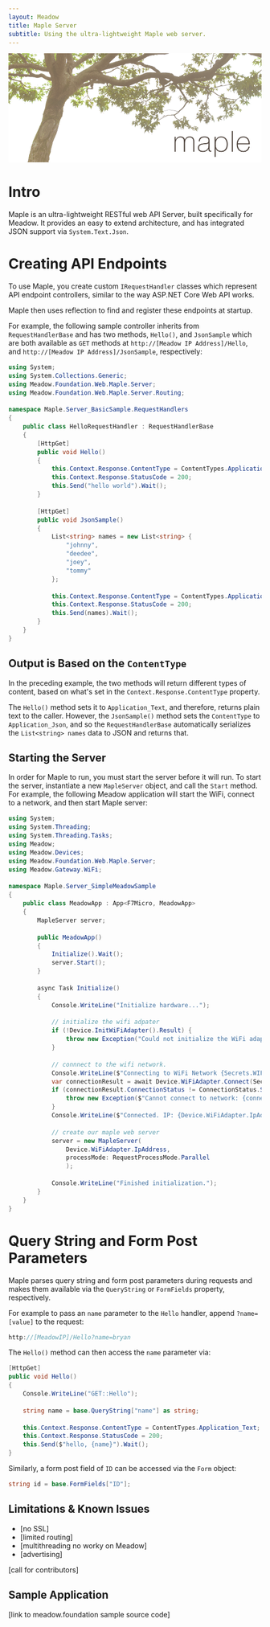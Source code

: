 ```yaml
---
layout: Meadow
title: Maple Server
subtitle: Using the ultra-lightweight Maple web server.
---
```


![Maple](Maple_Banner.png)

# Intro

Maple is an ultra-lightweight RESTful web API Server, built specifically for Meadow. It provides an easy to extend architecture, and has integrated JSON support via `System.Text.Json`.

# Creating API Endpoints

To use Maple, you create custom `IRequestHandler` classes which represent API endpoint controllers, similar to the way ASP.NET Core Web API works.

Maple then uses reflection to find and register these endpoints at startup.

For example, the following sample controller inherits from `RequestHandlerBase` and has two methods, `Hello()`, and `JsonSample` which are both available as `GET` methods at `http://[Meadow IP Address]/Hello`, and `http://[Meadow IP Address]/JsonSample`, respectively:

```csharp
using System;
using System.Collections.Generic;
using Meadow.Foundation.Web.Maple.Server;
using Meadow.Foundation.Web.Maple.Server.Routing;

namespace Maple.Server_BasicSample.RequestHandlers
{
    public class HelloRequestHandler : RequestHandlerBase
    {
        [HttpGet]
        public void Hello()
        {
            this.Context.Response.ContentType = ContentTypes.Application_Text;
            this.Context.Response.StatusCode = 200;
            this.Send("hello world").Wait();
        }

        [HttpGet]
        public void JsonSample()
        {
            List<string> names = new List<string> {
                "johnny",
                "deedee",
                "joey",
                "tommy"
            };

            this.Context.Response.ContentType = ContentTypes.Application_Json;
            this.Context.Response.StatusCode = 200;
            this.Send(names).Wait();
        }
    }
}
```

## Output is Based on the `ContentType`

In the preceding example, the two methods will return different types of content, based on what's set in the `Context.Response.ContentType` property. 

The `Hello()` method sets it to `Application_Text`, and therefore, returns plain text to the caller. However, the `JsonSample()` method sets the `ContentType` to `Application_Json`, and so the `RequestHandlerBase` automatically serializes the `List<string> names` data to JSON and returns that.

## Starting the Server

In order for Maple to run, you must start the server before it will run. To start the server, instantiate a new `MapleServer` object, and call the `Start` method. For example, the following Meadow application will start the WiFi, connect to a network, and then start Maple server:

```csharp
using System;
using System.Threading;
using System.Threading.Tasks;
using Meadow;
using Meadow.Devices;
using Meadow.Foundation.Web.Maple.Server;
using Meadow.Gateway.WiFi;

namespace Maple.Server_SimpleMeadowSample
{
    public class MeadowApp : App<F7Micro, MeadowApp>
    {
        MapleServer server;

        public MeadowApp()
        {
            Initialize().Wait();
            server.Start();
        }

        async Task Initialize()
        {
            Console.WriteLine("Initialize hardware...");

            // initialize the wifi adpater
            if (!Device.InitWiFiAdapter().Result) {
                throw new Exception("Could not initialize the WiFi adapter.");
            }

            // connnect to the wifi network.
            Console.WriteLine($"Connecting to WiFi Network {Secrets.WIFI_NAME}");
            var connectionResult = await Device.WiFiAdapter.Connect(Secrets.WIFI_NAME, Secrets.WIFI_PASSWORD);
            if (connectionResult.ConnectionStatus != ConnectionStatus.Success) {
                throw new Exception($"Cannot connect to network: {connectionResult.ConnectionStatus}");
            }
            Console.WriteLine($"Connected. IP: {Device.WiFiAdapter.IpAddress}");

            // create our maple web server
            server = new MapleServer(
                Device.WiFiAdapter.IpAddress,
                processMode: RequestProcessMode.Parallel
                );

            Console.WriteLine("Finished initialization.");
        }
    }
}
```

# Query String and Form Post Parameters

Maple parses query string and form post parameters during requests and makes them available via the `QueryString` or `FormFields` property, respectively. 

For example to pass an `name` parameter to the `Hello` handler, append `?name=[value]` to the request:

```csharp
http://[MeadowIP]/Hello?name=bryan
```

The `Hello()` method can then access the `name` parameter via:

```csharp
[HttpGet]
public void Hello()
{
    Console.WriteLine("GET::Hello");

    string name = base.QueryString["name"] as string;

    this.Context.Response.ContentType = ContentTypes.Application_Text;
    this.Context.Response.StatusCode = 200;
    this.Send($"hello, {name}").Wait();
}
```

Similarly, a form post field of `ID` can be accessed via the `Form` object:

```csharp
string id = base.FormFields["ID"];
```

## Limitations & Known Issues

* [no SSL]
* [limited routing]
* [multithreading no worky on Meadow]
* [advertising]

[call for contributors]

## Sample Application

[link to meadow.foundation sample source code]
